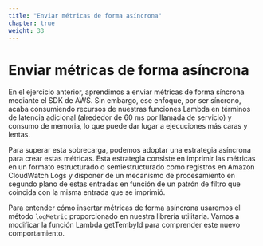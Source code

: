```yaml
---
title: "Enviar métricas de forma asíncrona"
chapter: true
weight: 33
---
```


# Enviar métricas de forma asíncrona

En el ejercicio anterior, aprendimos a enviar métricas de forma síncrona mediante el SDK de AWS. Sin embargo, ese enfoque, por ser síncrono, acaba consumiendo recursos de nuestras funciones Lambda en términos de latencia adicional (alrededor de 60 ms por llamada de servicio) y consumo de memoria, lo que puede dar lugar a ejecuciones más caras y lentas. 

Para superar esta sobrecarga, podemos adoptar una estrategia asíncrona para crear estas métricas. Esta estrategia consiste en imprimir las métricas en un formato estructurado o semiestructurado como registros en Amazon CloudWatch Logs y disponer de un mecanismo de procesamiento en segundo plano de estas entradas en función de un patrón de filtro que coincida con la misma entrada que se imprimió.

Para entender cómo insertar métricas de forma asíncrona usaremos el método `logMetric` proporcionado en nuestra librería utilitaria. Vamos a modificar la función Lambda getTembyId para comprender este nuevo comportamiento.